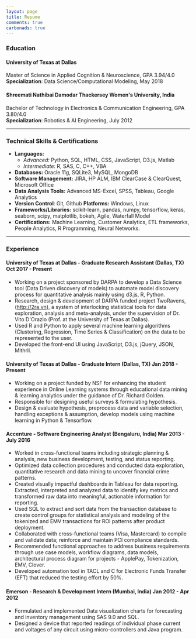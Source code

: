 ```yaml
---
layout: page
title: Resume
comments: true
carbonads: true
---
```


### Education

#### <span class="fa fa-graduation-cap about-icon"></span>  University of Texas at Dallas 

Master of Science in Applied Cognition & Neuroscience, GPA 3.94/4.0   
**Specialization**: Data Science/Computational Modeling, May 2018

#### <span class="fa fa-graduation-cap about-icon"></span>  Shreemati Nathibai Damodar Thackersey Women's University, India 

Bachelor of Technology in Electronics & Communication Engineering, GPA 3.80/4.0   
**Specialization**: Robotics & AI Engineering, July 2012

---

### Technical Skills & Certifications

- **Languages:** 
  - *Advanced:* Python, SQL, HTML, CSS, JavaScript, D3.js, Matlab 
  - *Intermediate:* R, SAS, C, C++, VBA
- **Databases:** Oracle 11g, SQLite3, MySQL, MongoDB                           
- **Software Management:** JIRA, HP ALM, IBM ClearCase & ClearQuest, Microsoft Office  
- **Data Analysis Tools:** Advanced MS-Excel, SPSS, Tableau, Google Analytics  
- **Version Control**: Git, Github    **Platforms:** Windows, Linux  
- **Frameworks/Libraries:** scikit-learn, pandas, numpy, tensorflow, keras, seaborn, scipy, matplotlib, bokeh, Agile, Waterfall Model  
- **Certifications:** Machine Learning, Customer Analytics, ETL frameworks, People Analytics, R Programming, Neural Networks.

---

### Experience


#### <span class="fa fa-briefcase about-icon"></span>  University of Texas at Dallas - Graduate Research Assistant          (Dallas, TX)   Oct 2017 - Present
- Working on a project sponsored by DARPA to develop a Data Science tool (Data Driven discovery of models) to automate model discovery process for quantitative analysis mainly using d3.js, R, Python.
- Research, design & development of DARPA funded project TwoRavens, (http://2ra.vn), a system of interlocking statistical tools for data exploration, analysis and meta-analysis, under the supervision of Dr. Vito D'Orazio (Prof. at the University of Texas at Dallas).  
- Used R and Python to apply several machine learning algorithms (Clustering, Regression, Time Series & Classification) on the data to be represented to the user.  
- Developed the front-end UI using JavaScript, D3.js, jQuery, JSON, Mithril. 


#### <span class="fa fa-briefcase about-icon"></span>  University of Texas at Dallas - Graduate Intern          (Dallas, TX)   Jan 2018 - Present
- Working on a project funded by NSF for enhancing the student experience in Online Learning systems through educational data mining & learning analytics under the guidance of Dr. Richard Golden.
- Responsible for designing useful surveys & formulating hypothesis.  
- Design & evaluate hypothesis, preprocess data and variable selection, handling exceptions & assumption, develop models using machine learning in Python & Tensorflow.  


#### <span class="fa fa-briefcase about-icon"></span>  Accenture - Software Engineering Analyst          (Bengaluru, India)   Mar 2013 - July 2016
- Worked in cross-functional teams including strategic planning & analysis, new business development, testing, and status reporting.
- Optimized data collection procedures and conducted data exploration, quantitative research and data mining to uncover financial crime patterns.
- Created visually impactful dashboards in Tableau for data reporting. Extracted, interpreted and analyzed data to identify key metrics and transformed raw data into meaningful, actionable information for reporting.  
- Used SQL to extract and sort data from the transaction database to create control groups for statistical analysis and modeling of the tokenized and EMV transactions for ROI patterns after product deployment.  
- Collaborated with cross-functional teams (Visa, Mastercard) to compile and validate data; reinforce and maintain PCI compliance standards. 
- Recommended functional approaches to address business requirements through use case models, workflow diagrams, data models, architectural process diagram for projects - ApplePay, Tokenization, EMV, Clover. 
- Developed automation tool in TACL and C for Electronic Funds Transfer (EFT) that reduced the testing eﬀort by 50%.


#### <span class="fa fa-briefcase about-icon"></span>  Emerson - Research & Development Intern          (Mumbai, India)   Jan 2012 - Apr 2012

-  Formulated and implemented Data visualization charts for forecasting and inventory management using SAS 9.0 and SQL.
-  Designed a device that reported readings of individual phase current and voltages of any circuit using micro-controllers and Java program. 
